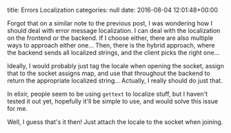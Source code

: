 title: Errors Localization
categories: null
date: 2016-08-04 12:01:48+00:00

Forgot that on a similar note to the previous post, I was wondering how I should deal with error message localization. I can deal with the localization on the frontend or the backend. If I choose either, there are also multiple ways to approach either one... Then, there is the hybrid approach, where the backend sends all localized strings, and the client picks the right one...

Ideally, I would probably just tag the locale when opening the socket, assign that to the socket assigns map, and use that throughout the backend to return the appropriate localized string... Actually, I really should do just that.

In elixir, people seem to be using `gettext` to localize stuff, but I haven't tested it out yet, hopefully it'll be simple to use, and would solve this issue for me.

Well, I guess that's it then! Just attach the locale to the socket when joining.
